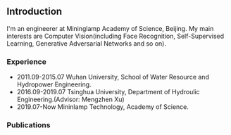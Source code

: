 ## Introduction
I'm an engineerer at Mininglamp Academy of Science, Beijing. My main interests are Computer Vision(including Face Recognition, Self-Supervised Learning, Generative Adversarial Networks and so on).


### Experience
+ 2011.09-2015.07  Wuhan University, School of Water Resource and Hydropower Engineering.  
+ 2016.09-2019.07  Tsinghua University, Department of Hydroulic Engineering.(Advisor: Mengzhen Xu)
+ 2019.07-Now      Mininlamp Technology, Academy of Science.

### Publications

